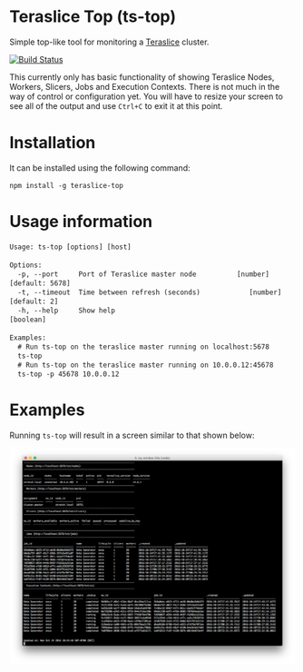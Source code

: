 # Teraslice Top (ts-top)

Simple top-like tool for monitoring a [Teraslice](https://github.com/terascope/teraslice)
cluster.

[![Build Status](https://travis-ci.org/godber/teraslice-top.svg?branch=master)](https://travis-ci.org/godber/teraslice-top)

This currently only has basic functionality of showing Teraslice Nodes, Workers,
Slicers, Jobs and Execution Contexts.  There is not much in the way of control
or configuration yet.  You will have to resize your screen to see all of the
output and use `Ctrl+C` to exit it at this point.

# Installation

It can be installed using the following command:

```
npm install -g teraslice-top
```

# Usage information

```
Usage: ts-top [options] [host]

Options:
  -p, --port     Port of Teraslice master node          [number] [default: 5678]
  -t, --timeout  Time between refresh (seconds)            [number] [default: 2]
  -h, --help     Show help                                             [boolean]

Examples:
  # Run ts-top on the teraslice master running on localhost:5678
  ts-top
  # Run ts-top on the teraslice master running on 10.0.0.12:45678
  ts-top -p 45678 10.0.0.12
```

# Examples

Running `ts-top` will result in a screen similar to that shown below:

<img src="tstop.png" alt="Teraslice Top Screenshot">
